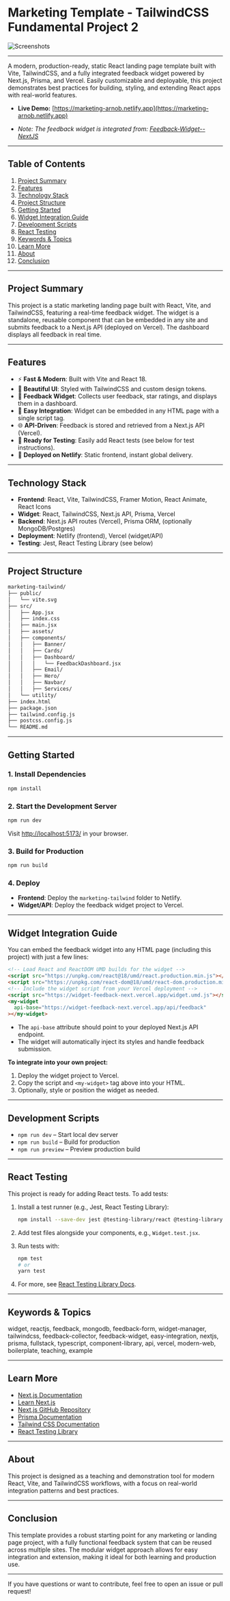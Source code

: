 # Marketing Template - TailwindCSS Fundamental Project 2

![Screenshots](https://github.com/user-attachments/assets/b2278b37-2816-4221-bf54-c67b599ae35b)

---

A modern, production-ready, static React landing page template built with Vite, TailwindCSS, and a fully integrated feedback widget powered by Next.js, Prisma, and Vercel. Easily customizable and deployable, this project demonstrates best practices for building, styling, and extending React apps with real-world features.

- **Live Demo:** [https://marketing-arnob.netlify.app](https://marketing-arnob.netlify.app)

- _Note: The feedback widget is integrated from: [Feedback-Widget--NextJS](https://github.com/arnobt78/Feedback-Widget--NextJS)_

---

## Table of Contents

1. [Project Summary](#project-summary)
2. [Features](#features)
3. [Technology Stack](#technology-stack)
4. [Project Structure](#project-structure)
5. [Getting Started](#getting-started)
6. [Widget Integration Guide](#widget-integration-guide)
7. [Development Scripts](#development-scripts)
8. [React Testing](#react-testing)
9. [Keywords & Topics](#keywords--topics)
10. [Learn More](#learn-more)
11. [About](#about)
12. [Conclusion](#conclusion)

---

## Project Summary

This project is a static marketing landing page built with React, Vite, and TailwindCSS, featuring a real-time feedback widget. The widget is a standalone, reusable component that can be embedded in any site and submits feedback to a Next.js API (deployed on Vercel). The dashboard displays all feedback in real time.

---

## Features

- ⚡ **Fast & Modern**: Built with Vite and React 18.
- 🎨 **Beautiful UI**: Styled with TailwindCSS and custom design tokens.
- 📝 **Feedback Widget**: Collects user feedback, star ratings, and displays them in a dashboard.
- 🔌 **Easy Integration**: Widget can be embedded in any HTML page with a single script tag.
- 🌐 **API-Driven**: Feedback is stored and retrieved from a Next.js API (Vercel).
- 🧪 **Ready for Testing**: Easily add React tests (see below for test instructions).
- 🚀 **Deployed on Netlify**: Static frontend, instant global delivery.

---

## Technology Stack

- **Frontend**: React, Vite, TailwindCSS, Framer Motion, React Animate, React Icons
- **Widget**: React, TailwindCSS, Next.js API, Prisma, Vercel
- **Backend**: Next.js API routes (Vercel), Prisma ORM, (optionally MongoDB/Postgres)
- **Deployment**: Netlify (frontend), Vercel (widget/API)
- **Testing**: Jest, React Testing Library (see below)

---

## Project Structure

```bash
marketing-tailwind/
├── public/
│   └── vite.svg
├── src/
│   ├── App.jsx
│   ├── index.css
│   ├── main.jsx
│   ├── assets/
│   ├── components/
│   │   ├── Banner/
│   │   ├── Cards/
│   │   ├── Dashboard/
│   │   │   └── FeedbackDashboard.jsx
│   │   ├── Email/
│   │   ├── Hero/
│   │   ├── Navbar/
│   │   ├── Services/
│   └── utility/
├── index.html
├── package.json
├── tailwind.config.js
├── postcss.config.js
└── README.md
```

---

## Getting Started

### 1. Install Dependencies

```bash
npm install
```

### 2. Start the Development Server

```bash
npm run dev
```

Visit [http://localhost:5173/](http://localhost:5173/) in your browser.

### 3. Build for Production

```bash
npm run build
```

### 4. Deploy

- **Frontend**: Deploy the `marketing-tailwind` folder to Netlify.
- **Widget/API**: Deploy the feedback widget project to Vercel.

---

## Widget Integration Guide

You can embed the feedback widget into any HTML page (including this project) with just a few lines:

```html
<!-- Load React and ReactDOM UMD builds for the widget -->
<script src="https://unpkg.com/react@18/umd/react.production.min.js"></script>
<script src="https://unpkg.com/react-dom@18/umd/react-dom.production.min.js"></script>
<!-- Include the widget script from your Vercel deployment -->
<script src="https://widget-feedback-next.vercel.app/widget.umd.js"></script>
<my-widget
  api-base="https://widget-feedback-next.vercel.app/api/feedback"
></my-widget>
```

- The `api-base` attribute should point to your deployed Next.js API endpoint.
- The widget will automatically inject its styles and handle feedback submission.

**To integrate into your own project:**

1. Deploy the widget project to Vercel.
2. Copy the script and `<my-widget>` tag above into your HTML.
3. Optionally, style or position the widget as needed.

---

## Development Scripts

- `npm run dev` – Start local dev server
- `npm run build` – Build for production
- `npm run preview` – Preview production build

---

## React Testing

This project is ready for adding React tests. To add tests:

1. Install a test runner (e.g., Jest, React Testing Library):

   ```bash
   npm install --save-dev jest @testing-library/react @testing-library/jest-dom
   ```

2. Add test files alongside your components, e.g., `Widget.test.jsx`.
3. Run tests with:

   ```bash
   npm test
   # or
   yarn test
   ```

4. For more, see [React Testing Library Docs](https://testing-library.com/docs/react-testing-library/intro/).

---

## Keywords & Topics

widget, reactjs, feedback, mongodb, feedback-form, widget-manager, tailwindcss, feedback-collector, feedback-widget, easy-integration, nextjs, prisma, fullstack, typescript, component-library, api, vercel, modern-web, boilerplate, teaching, example

---

## Learn More

- [Next.js Documentation](https://nextjs.org/docs)
- [Learn Next.js](https://nextjs.org/learn)
- [Next.js GitHub Repository](https://github.com/vercel/next.js)
- [Prisma Documentation](https://www.prisma.io/docs/)
- [Tailwind CSS Documentation](https://tailwindcss.com/docs)
- [React Testing Library](https://testing-library.com/docs/react-testing-library/intro/)

---

## About

This project is designed as a teaching and demonstration tool for modern React, Vite, and TailwindCSS workflows, with a focus on real-world integration patterns and best practices.

---

## Conclusion

This template provides a robust starting point for any marketing or landing page project, with a fully functional feedback system that can be reused across multiple sites. The modular widget approach allows for easy integration and extension, making it ideal for both learning and production use.

---

If you have questions or want to contribute, feel free to open an issue or pull request!
